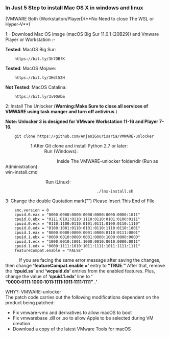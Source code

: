 <h3>In Just 5 Step to install Mac OS X in windows and linux </h3>(VMWARE Both (Workstaiton/Player))(**No Need to close The WSL or Hyper-V**)

1:- Download  Mac OS image (macOS Big Sur 11.0.1 (20B29)) and Vmware Player or Workstation :- 

**Tested**: MacOS Big Sur:	

		https://bit.ly/3h7OBfK
**Tested**: MacOS Mojave:

		https://bit.ly/3Hdl52H
**Not Tested**: MacOS Catalina:

		https://bit.ly/3v9QAbm


2: Install The Unlocker (**Warning:Make Sure to close all services of VMWARE using task manger and turn off antivirus** )

**Note: Unlocker 3 is designed for VMware Workstation 11-16 and Player 7-16.**
 
		git clone https://github.com/AnjaniGourisaria/VMWARE-unlocker 

 &nbsp;&nbsp;&nbsp;&nbsp;&nbsp;&nbsp;&nbsp;&nbsp;&nbsp;&nbsp;&nbsp;&nbsp;&nbsp;&nbsp;&nbsp;&nbsp;&nbsp;&nbsp;&nbsp;&nbsp;1:After Git clone and install Python 2.7 or later:<br>
 &nbsp;&nbsp;&nbsp;&nbsp;&nbsp;&nbsp;&nbsp;&nbsp;&nbsp;&nbsp;&nbsp;&nbsp;&nbsp;&nbsp;&nbsp;&nbsp;&nbsp;&nbsp;&nbsp;&nbsp;&nbsp;&nbsp;&nbsp;&nbsp;&nbsp;&nbsp;&nbsp;&nbsp;&nbsp;&nbsp;&nbsp;Run (Windows):<br>


&nbsp;&nbsp;&nbsp;&nbsp;&nbsp;&nbsp;&nbsp;&nbsp;&nbsp;&nbsp;&nbsp;&nbsp;&nbsp;&nbsp;&nbsp;&nbsp;&nbsp;&nbsp;&nbsp;&nbsp;&nbsp;&nbsp;&nbsp;&nbsp;&nbsp;&nbsp;&nbsp;&nbsp;&nbsp;&nbsp;&nbsp;&nbsp;&nbsp;&nbsp;&nbsp;&nbsp;&nbsp;&nbsp;&nbsp;&nbsp;&nbsp;Inside The VMWARE-unlocker folder/dir (Run as Administration): <br>
win-install.cmd

 &nbsp;&nbsp;&nbsp;&nbsp;&nbsp;&nbsp;&nbsp;&nbsp;&nbsp;&nbsp;&nbsp;&nbsp;&nbsp;&nbsp;&nbsp;&nbsp;&nbsp;&nbsp;&nbsp;&nbsp;&nbsp;&nbsp;&nbsp;&nbsp;&nbsp;&nbsp;&nbsp;&nbsp;&nbsp;&nbsp;&nbsp;&nbsp;Run (Linux):

                               				./lnx-install.sh
3: Change the double Quotation mark("") Please Insert This End of FIle

		smc.version = 0
		cpuid.0.eax = "0000:0000:0000:0000:0000:0000:0000:1011"
		cpuid.0.ebx = "0111:0101:0110:1110:0110:0101:0100:0111"
		cpuid.0.ecx = "0110:1100:0110:0101:0111:0100:0110:1110"
		cpuid.0.edx = "0100:1001:0110:0101:0110:1110:0110:1001"
		cpuid.1.eax = "0000:0000:0000:0001:0000:0110:0111:0001"
		cpuid.1.ebx = "0000:0010:0000:0001:0000:1000:0000:0000"
		cpuid.1.ecx = "1000:0010:1001:1000:0010:0010:0000:0011"
		cpuid.1.edx = "0000:1111:1010:1011:1111:1011:1111:1111"
		featureCompat.enable = "FALSE"
&nbsp;&nbsp;&nbsp;&nbsp;&nbsp;&nbsp;&nbsp;&nbsp;&nbsp;&nbsp;
If you are facing the same error message after saving the changes, then change  **‘featureCompat.enable =’**  entry to  **“TRUE**.**”**  After that, remove the  **‘cpuid.ss’**  and  **‘wcpuid.ds’**  entries from the enabled features. Plus, change the value of  **‘cpuid.1.edx’**  line to  **‘**  **“0000:0111:1000:1011:1111:1011:1111:1111”**  .**’**



WHY?: VMWARE-unlocker  
The patch code carries out the following modifications dependent on the product being patched:

-   Fix vmware-vmx and derivatives to allow macOS to boot
-   Fix vmwarebase .dll or .so to allow Apple to be selected during VM creation
-   Download a copy of the latest VMware Tools for macOS


